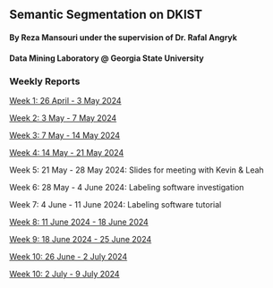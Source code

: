 ## Semantic Segmentation on DKIST
#### By Reza Mansouri under the supervision of Dr. Rafal Angryk
#### Data Mining Laboratory @ Georgia State University

### Weekly Reports
[Week 1: 26 April - 3 May 2024](week_1.md)

[Week 2: 3 May - 7 May 2024](week_2.md)

[Week 3: 7 May - 14 May 2024](week_3.md)

[Week 4: 14 May - 21 May 2024](week_4.md)

Week 5: 21 May - 28 May 2024: Slides for meeting with Kevin & Leah

Week 6: 28 May - 4 June 2024: Labeling software investigation

Week 7: 4 June - 11 June 2024: Labeling software tutorial

[Week 8: 11 June 2024 - 18 June 2024](week_8.md)

[Week 9: 18 June 2024 - 25 June 2024](week_9.md)

[Week 10: 26 June - 2 July 2024](week_10.md)

[Week 10: 2 July - 9 July 2024](week_11.md)